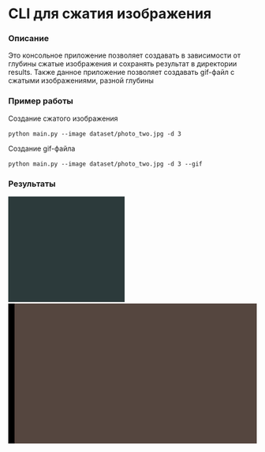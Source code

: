 # CLI для сжатия изображения
### Описание
Это консольное приложение позволяет создавать в зависимости от глубины сжатые изображения и сохранять результат в директории results.
Также данное приложение позволяет создавать gif-файл с сжатыми изображениями, разной глубины
### Пример работы
Создание сжатого изображения
```commandline
python main.py --image dataset/photo_two.jpg -d 3
```
Создание gif-файла
```commandline
python main.py --image dataset/photo_two.jpg -d 3 --gif
```
### Результаты
![](https://github.com/MaxTet1703/QTree/blob/main/results/photo_one.gif)
![](https://github.com/MaxTet1703/QTree/blob/main/results/photo_two.gif)